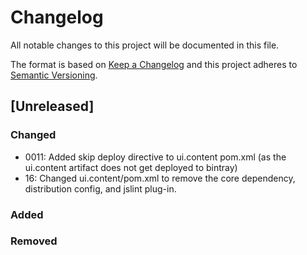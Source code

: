 # Changelog
All notable changes to this project will be documented in this file.

The format is based on [Keep a Changelog](http://keepachangelog.com/en/1.0.0/)
and this project adheres to [Semantic Versioning](http://semver.org/spec/v2.0.0.html).

## [Unreleased]

### Changed

- 0011: Added skip deploy directive to ui.content pom.xml (as the ui.content artifact does not get deployed to bintray)
- 16: Changed ui.content/pom.xml to remove the core dependency, distribution config, and jslint plug-in.  

### Added
### Removed



